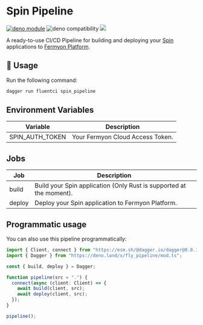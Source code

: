 # Spin Pipeline

[![deno module](https://shield.deno.dev/x/spin_pipeline)](https://deno.land/x/spin_pipeline)
![deno compatibility](https://shield.deno.dev/deno/^1.34)
[![](https://img.shields.io/codecov/c/gh/fluent-ci-templates/spin-pipeline)](https://codecov.io/gh/fluent-ci-templates/spin-pipeline)

A ready-to-use CI/CD Pipeline for building and deploying your [Spin](https://www.fermyon.com/spin) applications to [Fermyon Platform](https://www.fermyon.com/platform).

## 🚀 Usage

Run the following command:

```bash
dagger run fluentci spin_pipeline
```

## Environment Variables

| Variable        | Description                      |
|-----------------|----------------------------------|
| SPIN_AUTH_TOKEN | Your Fermyon Cloud Access Token. |

## Jobs

| Job     | Description                                                         |
|---------|---------------------------------------------------------------------|
| build   | Build your Spin application (Only Rust is supported at the moment). |
| deploy  | Deploy your Spin application to Fermyon Platform.                   |

## Programmatic usage

You can also use this pipeline programmatically:

```typescript
import { Client, connect } from "https://esm.sh/@dagger.io/dagger@0.8.1";
import { Dagger } from "https://deno.land/x/fly_pipeline/mod.ts";

const { build, deploy } = Dagger;

function pipeline(src = ".") {
  connect(async (client: Client) => {
    await build(client, src);
    await deploy(client, src);
  });
}

pipeline();

```
